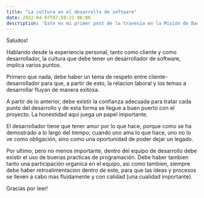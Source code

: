 ```yaml
---
title: "La cultura en el desarrollo de software"
date: 2022-04-07T07:59:21-06:00
description: 'Este es mi primer post de la travesía en la Misión de Backend con Node JS de Launch X.'
---
```


Saludos!

Hablando desde la experiencia personal, tanto como cliente y como desarrollador, la cultura que debe tener un desarrollador de software, implica varios puntos.

Primero que nada, debe haber un tema de respeto entre cliente-desarrollador para que, a partir de esto, la relacion laboral y los temas a desarrollar fluyan de manera exitosa.

A partir de lo anterior, debe existir la confianza adecuada para tratar cada punto del desarrollo y de esta forma se llegue a buen puerto con el proyecto. La honestidad aqui juega un papel importante.

El desarrollador tiene que tener amor por lo que hace, porque como se ha demostrado a lo largo del tiempo; cuando uno ama lo que hace, uno no lo ve como obligación, sino como una oportunidad de poder dejar un legado.

Por ultimo, pero no menos importante, dentro del equipo de desarrollo debe existir el uso de buenas practicas de programación. Debe haber tambien tanto una participación organica en el equipo, asi como tambien, siempre debe haber retroalimentacion dentro de este, para que las ideas y procesos se lleven a cabo mas fluidamente y con calidad (una cualidad importante).

Gracias por leer!
